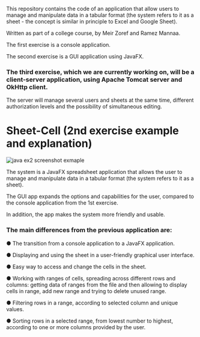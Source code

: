 This repository contains the code of an application that allow users to manage and manipulate data in a tabular format (the system refers to it as a sheet - the concept is similar in principle to Excel and Google Sheet).

Written as part of a college course, by Meir Zoref and Ramez Mannaa.

The first exercise is a console application.

The second exercise is a GUI application using JavaFX.

### The third exercise, which we are currently working on, will be a client-server application, using Apache Tomcat server and OkHttp client.
The server will manage several users and sheets at the same time, different authorization levels and the possibility of simultaneous editing.

# Sheet-Cell (2nd exercise example and explanation)

![java ex2 screenshot exmaple](https://github.com/user-attachments/assets/2422a611-b5e0-4d72-86d9-2aa50786805a)


The system is a JavaFX spreadsheet application that allows the user to manage and manipulate data in a tabular format (the system refers to it as a sheet).

The GUI app expands the options and capabilities for the user, compared to the console application from the 1st exercise. 

In addition, the app makes the system more friendly and usable. 

### The main differences from the previous application are:

●	The transition from a console application to a JavaFX application.

●	Displaying and using the sheet in a user-friendly graphical user interface.

●	Easy way to access and change the cells in the sheet.

●	Working with ranges of cells, spreading across different rows and columns: getting data of ranges from the file and then allowing to display cells in range, add new range and trying to delete unused range.

●	Filtering rows in a range, according to selected column and unique values.

●	Sorting rows in a selected range, from lowest number to highest, according to one or more columns provided by the user.
